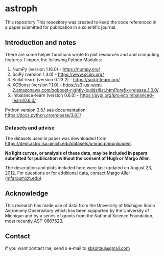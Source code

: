 # astroph

This repository This repository was created to keep the code referenced in a paper submitted for publication in a scientific journal.

## Introduction and notes

There are some helper functions wrote to plot resources and and computing features. I import the following Python Modules:

1. NumPy (version 1.18.0) - https://numpy.org/
2. SciPy (version 1.4.0) - https://www.scipy.org/
3. Scikit-learn (version 0.23.2) - https://scikit-learn.org/
4. XGBoost (version 1.1.0) - https://s3-us-west-2.amazonaws.com/xgboost-nightly-builds/list.html?prefix=release_1.0.0/
5. imbalance-learn (version 0.6.0) - https://pypi.org/project/imbalanced-learn/0.6.0/

Python version 3.8.1 see documentation https://docs.python.org/release/3.8.1/

### Datasets and advise

The datasets used in paper was downloaded from https://dept.astro.lsa.umich.edu/datasets/umrao.phpuploaded. 

**No light curves, or analysis of these data, may be included in papers submitted for publication without the consent of Hugh or Margo Aller.**

The description and plots included here were last updated on August 23, 2012. For questions or for additional data, contact Margo Aller (mfa@umich.edu).

## Acknowledge

This research has made use of data from the University of Michigan Radio Astronomy Observatory which has been supported by the University of Michigan and by a series of grants from the National Science Foundation, most recently AST-0607523.

## Contact

If you want contact me, send a e-mail to sbsoltau@gmail.com
